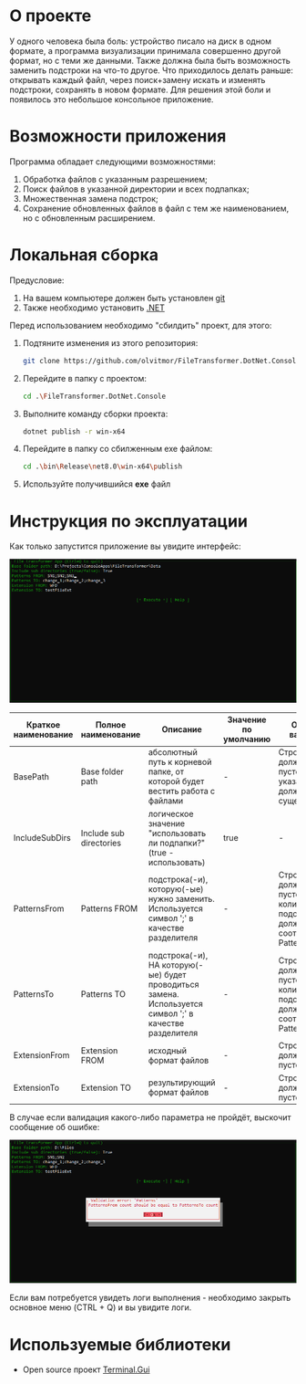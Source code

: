 # О проекте

У одного человека была боль: устройство писало на диск в одном формате, а программа визуализации
принимала совершенно другой формат, но с теми же данными. Также должна была быть возможность заменить
подстроки на что-то другое. Что приходилось делать раньше: открывать каждый файл, через поиск+замену искать
и изменять подстроки, сохранять в новом формате. Для решения этой боли и появилось это небольшое консольное
приложение.

# Возможности приложения

Программа обладает следующими возможностями:

1. Обработка файлов с указанным разрешением;
2. Поиск файлов в указанной директории и всех подпапках;
3. Множественная замена подстрок;
4. Сохранение обновленных файлов в файл с тем же наименованием, но с обновленным расширением.

# Локальная сборка

Предусловие:

1. На вашем компьютере должен быть установлен [git](https://git-scm.com)
2. Также необходимо установить [.NET](https://dotnet.microsoft.com/ru-ru/)

Перед использованием необходимо "сбилдить" проект, для этого:

1. Подтяните изменения из этого репозитория:
    ```sh
    git clone https://github.com/olvitmor/FileTransformer.DotNet.Console.git 
    ```
2. Перейдите в папку с проектом:
    ```sh
    cd .\FileTransformer.DotNet.Console
    ```
3. Выполните команду сборки проекта:
    ```sh
    dotnet publish -r win-x64
    ```
4. Перейдите в папку со сбилженным exe файлом:
    ```sh
    cd .\bin\Release\net8.0\win-x64\publish
    ```
5. Используйте получившийся **exe** файл

# Инструкция по эксплуатации

Как только запустится приложение вы увидите интерфейс:

![image info](./Resources/Images/main.png)


| Краткое наименование | Полное наименование     | Описание                                                                                                | Значение по умолчанию | Описание валидации                                                                    |
|----------------------|-------------------------|---------------------------------------------------------------------------------------------------------|-----------------------|---------------------------------------------------------------------------------------|
| BasePath             | Base folder path        | абсолютный путь к корневой папке, от которой будет вестить работа с файлами                             | -                     | Строка не должна быть пустой; указанная папка должна существовать                     |
| IncludeSubDirs       | Include sub directories | логическое значение "использовать ли подпапки?" (true - использовать)                                   | true                  | -                                                                                     |
| PatternsFrom         | Patterns FROM           | подстрока(-и), которую(-ые) нужно заменить. Используется символ ';' в качестве разделителя              | -                     | Строка не должна быть пустой; количество подстрок должно соответствовать PatternsTo   |
| PatternsTo           | Patterns TO             | подстрока(-и), НА которую(-ые) будет проводиться замена. Используется символ ';' в качестве разделителя | -                     | Строка не должна быть пустой; количество подстрок должно соответствовать PatternsFROM |
| ExtensionFrom        | Extension FROM          | исходный формат файлов                                                                                  | -                     | Строка не должна быть пустой                                                          |  
| ExtensionTo          | Extension TO            | результирующий формат файлов                                                                            | -                     | Строка не должна быть пустой                                                          |

В случае если валидация какого-либо параметра не пройдёт, выскочит сообщение об ошибке:

![error image](./Resources/Images/error.png)

Если вам потребуется увидеть логи выполнения - необходимо закрыть основное меню (CTRL + Q) и вы увидите логи.

# Используемые библиотеки

- Open source проект [Terminal.Gui](https://github.com/gui-cs/Terminal.Gui)